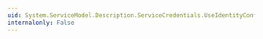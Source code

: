 ```yaml
---
uid: System.ServiceModel.Description.ServiceCredentials.UseIdentityConfiguration
internalonly: False
---
```

